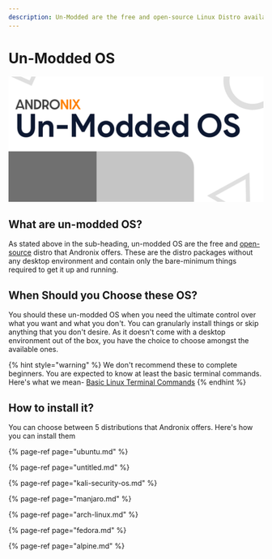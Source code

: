 ```yaml
---
description: Un-Modded are the free and open-source Linux Distro available on Andronix.
---
```


# Un-Modded OS

![](../../.gitbook/assets/unmoddedos_banner.png)

## What are un-modded OS?

As stated above in the sub-heading, un-modded OS are the free and [open-source](https://github.com/AndronixApp/AndronixOrigin) distro that Andronix offers. These are the distro packages without any desktop environment and contain only the bare-minimum things required to get it up and running.

## When Should you Choose these OS?

You should these un-modded OS when you need the ultimate control over what you want and what you don't. You can granularly install things or skip anything that you don't desire. As it doesn't come with a desktop environment out of the box, you have the choice to choose amongst the available ones.

{% hint style="warning" %}
We don't recommend these to complete beginners. You are expected to know at least the basic terminal commands. Here's what we mean-  [Basic Linux Terminal Commands](https://dev.to/kymiddleton/reference-guide-common-commands-for-terminal-6no)
{% endhint %}

## How to install it?

You can choose between 5 distributions that Andronix offers. Here's how you can install them

{% page-ref page="ubuntu.md" %}

{% page-ref page="untitled.md" %}

{% page-ref page="kali-security-os.md" %}

{% page-ref page="manjaro.md" %}

{% page-ref page="arch-linux.md" %}

{% page-ref page="fedora.md" %}

{% page-ref page="alpine.md" %}

